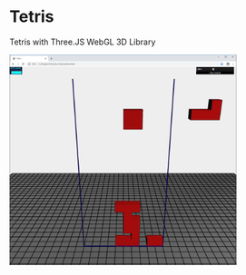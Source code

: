 # Tetris
Tetris with Three.JS WebGL 3D Library

<img src="https://github.com/jjuiddong/Tetris/blob/master/Doc/tetris.png?raw=true" width="400px" />


